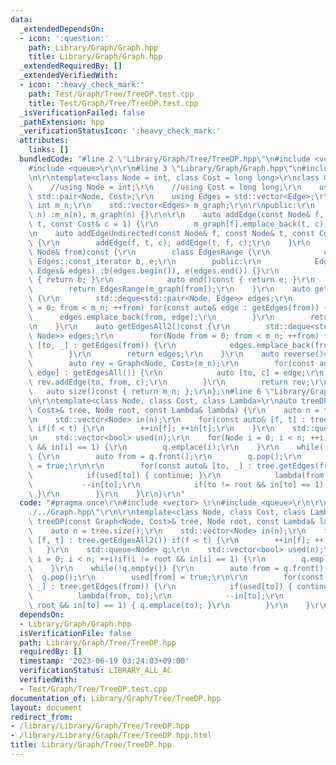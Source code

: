 ```yaml
---
data:
  _extendedDependsOn:
  - icon: ':question:'
    path: Library/Graph/Graph.hpp
    title: Library/Graph/Graph.hpp
  _extendedRequiredBy: []
  _extendedVerifiedWith:
  - icon: ':heavy_check_mark:'
    path: Test/Graph/Tree/TreeDP.test.cpp
    title: Test/Graph/Tree/TreeDP.test.cpp
  _isVerificationFailed: false
  _pathExtension: hpp
  _verificationStatusIcon: ':heavy_check_mark:'
  attributes:
    links: []
  bundledCode: "#line 2 \"Library/Graph/Tree/TreeDP.hpp\"\n#include <vector> \r\n\
    #include <queue>\r\n\r\n#line 3 \"Library/Graph/Graph.hpp\"\n#include <deque>\r\
    \n\r\ntemplate<class Node = int, class Cost = long long>\r\nclass Graph {\r\n\
    \    //using Node = int;\r\n    //using Cost = long long;\r\n    using Edge =\
    \ std::pair<Node, Cost>;\r\n    using Edges = std::vector<Edge>;\r\n\r\n    const\
    \ int m_n;\r\n    std::vector<Edges> m_graph;\r\n\r\npublic:\r\n    Graph(int\
    \ n) :m_n(n), m_graph(n) {}\r\n\r\n    auto addEdge(const Node& f, const Node&\
    \ t, const Cost& c = 1) {\r\n        m_graph[f].emplace_back(t, c);\r\n    }\r\
    \n    auto addEdgeUndirected(const Node& f, const Node& t, const Cost& c = 1)\
    \ {\r\n        addEdge(f, t, c); addEdge(t, f, c);\r\n    }\r\n    auto getEdges(const\
    \ Node& from)const {\r\n        class EdgesRange {\r\n            const typename\
    \ Edges::const_iterator b, e;\r\n        public:\r\n            EdgesRange(const\
    \ Edges& edges) :b(edges.begin()), e(edges.end()) {}\r\n            auto begin()const\
    \ { return b; }\r\n            auto end()const { return e; }\r\n        };\r\n\
    \        return EdgesRange(m_graph[from]);\r\n    }\r\n    auto getEdgesAll()const\
    \ {\r\n        std::deque<std::pair<Node, Edge>> edges;\r\n        for(Node from\
    \ = 0; from < m_n; ++from) for(const auto& edge : getEdges(from)) {\r\n      \
    \      edges.emplace_back(from, edge);\r\n        }\r\n        return edges;\r\
    \n    }\r\n    auto getEdgesAll2()const {\r\n        std::deque<std::pair<Node,\
    \ Node>> edges;\r\n        for(Node from = 0; from < m_n; ++from) for(const auto&\
    \ [to, _] : getEdges(from)) {\r\n            edges.emplace_back(from, to);\r\n\
    \        }\r\n        return edges;\r\n    }\r\n    auto reverse()const {\r\n\
    \        auto rev = Graph<Node, Cost>(m_n);\r\n        for(const auto& [from,\
    \ edge] : getEdgesAll()) {\r\n            auto [to, c] = edge;\r\n           \
    \ rev.addEdge(to, from, c);\r\n        }\r\n        return rev;\r\n    }\r\n \
    \   auto size()const { return m_n; };\r\n};\n#line 6 \"Library/Graph/Tree/TreeDP.hpp\"\
    \n\r\ntemplate<class Node, class Cost, class Lambda>\r\nauto treeDP(const Graph<Node,\
    \ Cost>& tree, Node root, const Lambda& lambda) {\r\n    auto n = tree.size();\r\
    \n    std::vector<Node> in(n);\r\n    for(const auto& [f, t] : tree.getEdgesAll2())\
    \ if(f < t) {\r\n        ++in[f]; ++in[t];\r\n    }\r\n    std::queue<Node> q;\r\
    \n    std::vector<bool> used(n);\r\n    for(Node i = 0; i < n; ++i)if(i != root\
    \ && in[i] == 1) {\r\n        q.emplace(i);\r\n    }\r\n    while(!q.empty())\
    \ {\r\n        auto from = q.front();\r\n        q.pop();\r\n        used[from]\
    \ = true;\r\n\r\n        for(const auto& [to, _] : tree.getEdges(from)) {\r\n\
    \            if(used[to]) { continue; }\r\n            lambda(from, to);\r\n \
    \           --in[to];\r\n            if(to != root && in[to] == 1) { q.emplace(to);\
    \ }\r\n        }\r\n    }\r\n}\r\n"
  code: "#pragma once\r\n#include <vector> \r\n#include <queue>\r\n\r\n#include \"\
    ./../Graph.hpp\"\r\n\r\ntemplate<class Node, class Cost, class Lambda>\r\nauto\
    \ treeDP(const Graph<Node, Cost>& tree, Node root, const Lambda& lambda) {\r\n\
    \    auto n = tree.size();\r\n    std::vector<Node> in(n);\r\n    for(const auto&\
    \ [f, t] : tree.getEdgesAll2()) if(f < t) {\r\n        ++in[f]; ++in[t];\r\n \
    \   }\r\n    std::queue<Node> q;\r\n    std::vector<bool> used(n);\r\n    for(Node\
    \ i = 0; i < n; ++i)if(i != root && in[i] == 1) {\r\n        q.emplace(i);\r\n\
    \    }\r\n    while(!q.empty()) {\r\n        auto from = q.front();\r\n      \
    \  q.pop();\r\n        used[from] = true;\r\n\r\n        for(const auto& [to,\
    \ _] : tree.getEdges(from)) {\r\n            if(used[to]) { continue; }\r\n  \
    \          lambda(from, to);\r\n            --in[to];\r\n            if(to !=\
    \ root && in[to] == 1) { q.emplace(to); }\r\n        }\r\n    }\r\n}\r\n"
  dependsOn:
  - Library/Graph/Graph.hpp
  isVerificationFile: false
  path: Library/Graph/Tree/TreeDP.hpp
  requiredBy: []
  timestamp: '2023-06-19 03:24:03+09:00'
  verificationStatus: LIBRARY_ALL_AC
  verifiedWith:
  - Test/Graph/Tree/TreeDP.test.cpp
documentation_of: Library/Graph/Tree/TreeDP.hpp
layout: document
redirect_from:
- /library/Library/Graph/Tree/TreeDP.hpp
- /library/Library/Graph/Tree/TreeDP.hpp.html
title: Library/Graph/Tree/TreeDP.hpp
---
```

